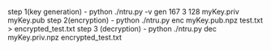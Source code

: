step 1(key generation) -
python ./ntru.py -v gen 167 3 128 myKey.priv myKey.pub
step 2(encryption) -
python ./ntru.py enc myKey.pub.npz test.txt > encrypted_test.txt
step 3 (decryption) -
python ./ntru.py dec myKey.priv.npz encrypted_test.txt
